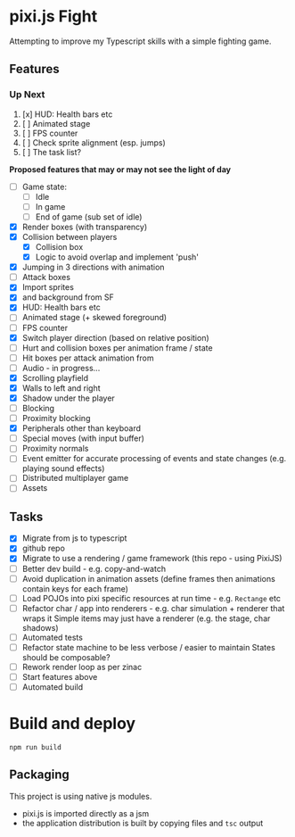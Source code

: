 # pixi.js Fight

Attempting to improve my Typescript skills with a simple fighting game.

## Features

### Up Next

1. [x] HUD: Health bars etc
2. [ ] Animated stage
3. [ ] FPS counter
3. [ ] Check sprite alignment (esp. jumps)
4. [ ] The task list?

**Proposed features that may or may not see the light of day**

- [ ] Game state:
  - [ ] Idle
  - [ ] In game
  - [ ] End of game (sub set of idle)
- [x] Render boxes (with transparency)
- [x] Collision between players
  - [x] Collision box
  - [x] Logic to avoid overlap and implement 'push'
- [x] Jumping in 3 directions with animation
- [ ] Attack boxes
- [x] Import sprites
- [x] and background from SF
- [X] HUD: Health bars etc
- [ ] Animated stage (+ skewed foreground)
- [ ] FPS counter
- [x] Switch player direction (based on relative position)
- [ ] Hurt and collision boxes per animation frame / state
- [ ] Hit boxes per attack animation from
- [ ] Audio - in progress...
- [x] Scrolling playfield
- [x] Walls to left and right
- [x] Shadow under the player
- [ ] Blocking
- [ ] Proximity blocking
- [x] Peripherals other than keyboard
- [ ] Special moves (with input buffer)
- [ ] Proximity normals
- [ ] Event emitter for accurate processing of events and state changes
      (e.g. playing sound effects)
- [ ] Distributed multiplayer game
- [ ] Assets

## Tasks

- [x] Migrate from js to typescript
- [x] github repo
- [x] Migrate to use a rendering / game framework (this repo - using PixiJS)
- [ ] Better dev build - e.g. copy-and-watch
- [ ] Avoid duplication in animation assets (define frames then animations contain keys for each frame)
- [ ] Load POJOs into pixi specific resources at run time - e.g. `Rectange` etc
- [ ] Refactor char / app into renderers - e.g. char simulation + renderer that wraps it
      Simple items may just have a renderer (e.g. the stage, char shadows)
- [ ] Automated tests
- [ ] Refactor state machine to be less verbose / easier to maintain
      States should be composable?
- [ ] Rework render loop as per zinac
- [ ] Start features above
- [ ] Automated build

# Build and deploy

`npm run build`

## Packaging

This project is using native js modules.

- pixi.js is imported directly as a jsm
- the application distribution is built by copying files and `tsc` output
